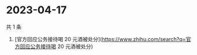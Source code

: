 # 2023-04-17

共 1 条

<!-- BEGIN ZHIHUSEARCH -->
<!-- 最后更新时间 Mon Apr 17 2023 05:04:52 GMT+0800 (China Standard Time) -->
1. [官方回应公务接待喝 20 元酒被处分](https://www.zhihu.com/search?q=官方回应公务接待喝 20 元酒被处分)
<!-- END ZHIHUSEARCH -->
